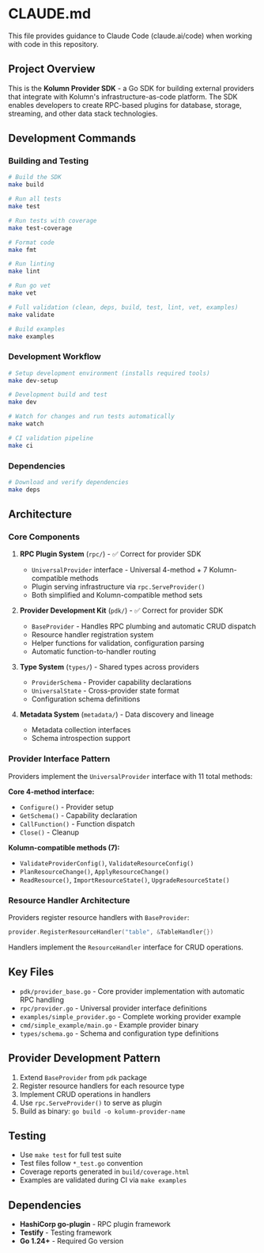 # CLAUDE.md

This file provides guidance to Claude Code (claude.ai/code) when working with code in this repository.

## Project Overview

This is the **Kolumn Provider SDK** - a Go SDK for building external providers that integrate with Kolumn's infrastructure-as-code platform. The SDK enables developers to create RPC-based plugins for database, storage, streaming, and other data stack technologies.

## Development Commands

### Building and Testing
```bash
# Build the SDK
make build

# Run all tests
make test

# Run tests with coverage
make test-coverage

# Format code
make fmt

# Run linting
make lint

# Run go vet
make vet

# Full validation (clean, deps, build, test, lint, vet, examples)
make validate

# Build examples
make examples
```

### Development Workflow
```bash
# Setup development environment (installs required tools)
make dev-setup

# Development build and test
make dev

# Watch for changes and run tests automatically
make watch

# CI validation pipeline
make ci
```

### Dependencies
```bash
# Download and verify dependencies
make deps
```

## Architecture

### Core Components

1. **RPC Plugin System** (`rpc/`) - ✅ Correct for provider SDK
   - `UniversalProvider` interface - Universal 4-method + 7 Kolumn-compatible methods
   - Plugin serving infrastructure via `rpc.ServeProvider()`
   - Both simplified and Kolumn-compatible method sets

2. **Provider Development Kit** (`pdk/`) - ✅ Correct for provider SDK
   - `BaseProvider` - Handles RPC plumbing and automatic CRUD dispatch
   - Resource handler registration system
   - Helper functions for validation, configuration parsing
   - Automatic function-to-handler routing

3. **Type System** (`types/`) - Shared types across providers
   - `ProviderSchema` - Provider capability declarations
   - `UniversalState` - Cross-provider state format
   - Configuration schema definitions

4. **Metadata System** (`metadata/`) - Data discovery and lineage
   - Metadata collection interfaces
   - Schema introspection support

### Provider Interface Pattern

Providers implement the `UniversalProvider` interface with 11 total methods:

**Core 4-method interface:**
- `Configure()` - Provider setup
- `GetSchema()` - Capability declaration
- `CallFunction()` - Function dispatch
- `Close()` - Cleanup

**Kolumn-compatible methods (7):**
- `ValidateProviderConfig()`, `ValidateResourceConfig()`
- `PlanResourceChange()`, `ApplyResourceChange()`
- `ReadResource()`, `ImportResourceState()`, `UpgradeResourceState()`

### Resource Handler Architecture

Providers register resource handlers with `BaseProvider`:

```go
provider.RegisterResourceHandler("table", &TableHandler{})
```

Handlers implement the `ResourceHandler` interface for CRUD operations.

## Key Files

- `pdk/provider_base.go` - Core provider implementation with automatic RPC handling
- `rpc/provider.go` - Universal provider interface definitions
- `examples/simple_provider.go` - Complete working provider example
- `cmd/simple_example/main.go` - Example provider binary
- `types/schema.go` - Schema and configuration type definitions

## Provider Development Pattern

1. Extend `BaseProvider` from `pdk` package
2. Register resource handlers for each resource type
3. Implement CRUD operations in handlers
4. Use `rpc.ServeProvider()` to serve as plugin
5. Build as binary: `go build -o kolumn-provider-name`

## Testing

- Use `make test` for full test suite
- Test files follow `*_test.go` convention
- Coverage reports generated in `build/coverage.html`
- Examples are validated during CI via `make examples`

## Dependencies

- **HashiCorp go-plugin** - RPC plugin framework
- **Testify** - Testing framework  
- **Go 1.24+** - Required Go version